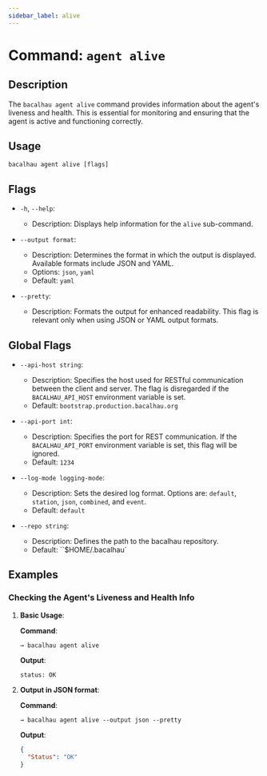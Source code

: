 ```yaml
---
sidebar_label: alive
---
```

# Command: `agent alive`

## Description

The `bacalhau agent alive` command provides information about the agent's liveness and health. This is essential for monitoring and ensuring that the agent is active and functioning correctly.

## Usage

```
bacalhau agent alive [flags]
```

## Flags

- `-h`, `--help`:
    - Description: Displays help information for the `alive` sub-command.

- `--output format`:
    - Description: Determines the format in which the output is displayed. Available formats include JSON and YAML.
    - Options: `json`, `yaml`
    - Default: `yaml`

- `--pretty`:
    - Description: Formats the output for enhanced readability. This flag is relevant only when using JSON or YAML output formats.

## Global Flags

- `--api-host string`:
    - Description: Specifies the host used for RESTful communication between the client and server. The flag is disregarded if the `BACALHAU_API_HOST` environment variable is set.
    - Default: `bootstrap.production.bacalhau.org`

- `--api-port int`:
    - Description: Specifies the port for REST communication. If the `BACALHAU_API_PORT` environment variable is set, this flag will be ignored.
    - Default: `1234`

- `--log-mode logging-mode`:
    - Description: Sets the desired log format. Options are: `default`, `station`, `json`, `combined`, and `event`.
    - Default: `default`

- `--repo string`:
    - Description: Defines the path to the bacalhau repository.
    - Default: ``$HOME/.bacalhau`


## Examples

### Checking the Agent's Liveness and Health Info

1. **Basic Usage**:

   **Command**:
   ```
   → bacalhau agent alive
   ```

   **Output**:
   ```
   status: OK
   ```

2. **Output in JSON format**:

   **Command**:
   ```
   → bacalhau agent alive --output json --pretty
   ```

   **Output**:
   ```json
   {
     "Status": "OK"
   }
   ```
